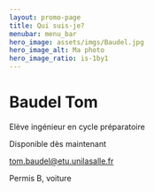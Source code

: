 ```yaml
---
layout: promo-page
title: Qui suis-je?
menubar: menu_bar
hero_image: assets/imgs/Baudel.jpg
hero_image_alt: Ma photo
hero_image_ratio: is-1by1
---
```


# Baudel Tom
Elève ingénieur en cycle préparatoire 


Disponible dès maintenant

[tom.baudel@etu.unilasalle.fr](mailto:tom.baudel@etu.unilasalle.fr)

Permis B, voiture

